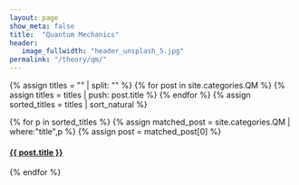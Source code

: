 ```yaml
---
layout: page
show_meta: false
title:  "Quantum Mechanics"
header:
   image_fullwidth: "header_unsplash_5.jpg"
permalink: "/theory/qm/"
---
```


{% assign titles = "" | split: "" %}
{% for post in site.categories.QM %}
    {% assign titles = titles | push: post.title %}
{% endfor %}
{% assign sorted_titles = titles | sort_natural %}

<div>
    {% for p in sorted_titles %}
    {% assign matched_post = site.categories.QM | where:"title",p %}
    {% assign post = matched_post[0] %}
    <h4><a href="{{ site.url }}{{ site.baseurl }}{{ post.url }}">{{ post.title }}</a></h4>
    {% endfor %}
</div>

